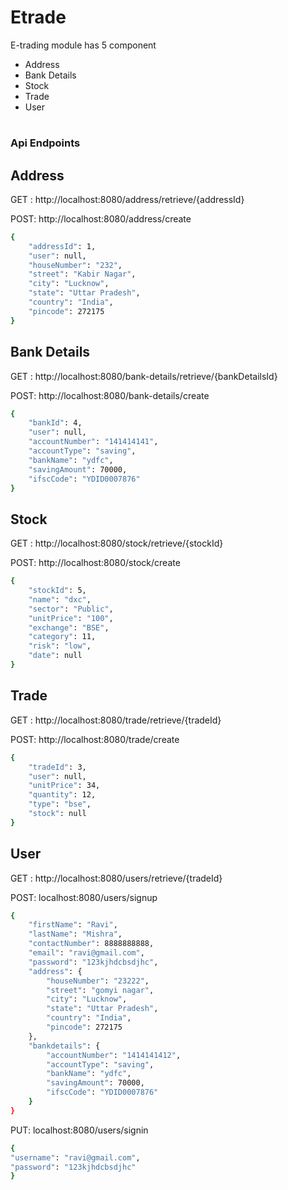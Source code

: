 # Etrade
E-trading module has 5 component
* Address
* Bank Details
* Stock
* Trade
* User
#

### Api Endpoints
## Address
GET : http://localhost:8080/address/retrieve/{addressId}

POST: http://localhost:8080/address/create
```bash
{
    "addressId": 1,
    "user": null,
    "houseNumber": "232",
    "street": "Kabir Nagar",
    "city": "Lucknow",
    "state": "Uttar Pradesh",
    "country": "India",
    "pincode": 272175
}
```

## Bank Details

GET : http://localhost:8080/bank-details/retrieve/{bankDetailsId}

POST: http://localhost:8080/bank-details/create
```bash
{
    "bankId": 4,
    "user": null,
    "accountNumber": "141414141",
    "accountType": "saving",
    "bankName": "ydfc",
    "savingAmount": 70000,
    "ifscCode": "YDID0007876"
}
```
## Stock

GET : http://localhost:8080/stock/retrieve/{stockId}

POST: http://localhost:8080/stock/create

```bash
{
    "stockId": 5,
    "name": "dxc",
    "sector": "Public",
    "unitPrice": "100",
    "exchange": "BSE",
    "category": 11,
    "risk": "low",
    "date": null
}
```
## Trade

GET : http://localhost:8080/trade/retrieve/{tradeId}

POST: http://localhost:8080/trade/create
```bash
{
    "tradeId": 3,
    "user": null,
    "unitPrice": 34,
    "quantity": 12,
    "type": "bse",
    "stock": null
}
```

## User
GET : http://localhost:8080/users/retrieve/{tradeId}

POST: localhost:8080/users/signup

```bash
{
    "firstName": "Ravi",
    "lastName": "Mishra",
    "contactNumber": 8888888888,
    "email": "ravi@gmail.com",
    "password": "123kjhdcbsdjhc",
    "address": {
        "houseNumber": "23222",
        "street": "gomyi nagar",
        "city": "Lucknow",
        "state": "Uttar Pradesh",
        "country": "India",
        "pincode": 272175
    },
    "bankdetails": {
        "accountNumber": "1414141412",
        "accountType": "saving",
        "bankName": "ydfc",
        "savingAmount": 70000,
        "ifscCode": "YDID0007876"
    }
}
```

PUT: localhost:8080/users/signin

```bash
{
"username": "ravi@gmail.com",
"password": "123kjhdcbsdjhc"
}
```
